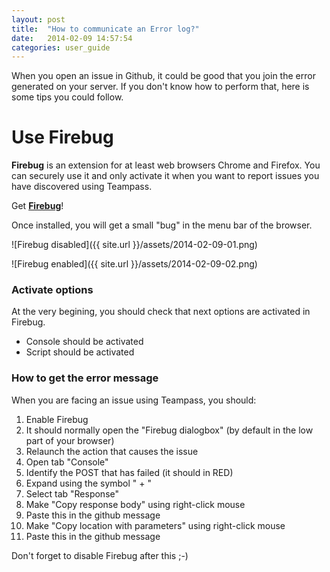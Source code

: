 ```yaml
---
layout: post
title:  "How to communicate an Error log?"
date:   2014-02-09 14:57:54
categories: user_guide
---
```


When you open an issue in Github, it could be good that you join the error generated on your server. If you don't know how to perform that, here is some tips you could follow.
# Use Firebug
<strong>Firebug</strong> is an extension for at least web browsers Chrome and Firefox. You can securely use it and only activate it when you want to report issues you have discovered using Teampass.
<!-- more -->
Get <b>[Firebug][getfirebug]</b>!

Once installed, you will get a small "bug" in the menu bar of the browser.
<p>
![Firebug disabled]({{ site.url }}/assets/2014-02-09-01.png)
</p>
</p>
![Firebug enabled]({{ site.url }}/assets/2014-02-09-02.png)
</p>
<h3>Activate options</h3>
At the very begining, you should check that next options are activated in Firebug.
<ul>
	<li>Console should be activated</li>
	<li>Script should be activated</li>
</ul>
<h3>How to get the error message</h3>
When you are facing an issue using Teampass, you should:
<ol>
	<li>Enable Firebug</li>
	<li>It should normally open the "Firebug dialogbox" (by default in the low part of your browser)</li>
	<li>Relaunch the action that causes the issue</li>
	<li>Open tab "Console"</li>
	<li>Identify the POST that has failed (it should in RED)</li>
	<li>Expand using the symbol " + "</li>
	<li>Select tab "Response"</li>
	<li>Make "Copy response body" using right-click mouse</li>
	<li>Paste this in the github message</li>
	<li>Make "Copy location with parameters" using right-click mouse</li>
	<li>Paste this in the github message</li>
</ol>
Don't forget to disable Firebug after this ;-)

[getfirebug]: http://getfirebug.com/
